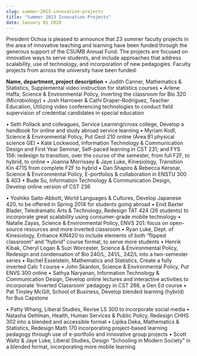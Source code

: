 ```yaml
---
slug: summer-2013-innovation-projects
title: "Summer 2013 Innovation Projects"
date: January 01 2020
---
```


<p>President Ochoa is pleased to announce that 23 summer faculty projects in the area of innovative teaching and learning have been funded through the generous support of the CSUMB Annual Fund. The projects are focused on innovative ways to serve students, and include approaches that address scalability, use of technology, and incorporation of new pedagogies. Faculty projects from across the university have been funded:
</p><p><strong>Name, department, project description</strong> • Judith Canner, Mathematics &amp; Statistics, Supplemental video instruction for statistics courses • Arlene Haffa, Science &amp; Environmental Policy, Inverting the classroom for Bio 320 (Microbiology) • Josh Harrower &amp; Cathi Draper-Rodriguez, Teacher Education, Utilizing video conferencing technologies to conduct field supervision of credential candidates in special education
</p><p>• Seth Pollack and colleagues, Service Learning/cross college, Develop a handbook for online and study abroad service learning • Myriam Kodl, Science &amp; Environmental Policy, Put Geol 210 online (Area B1 physical science GE) • Kate Lockwood, Information Technology &amp; Communication Design and First Year Seminar, Self-paced learning in CST 231; and FYS 156: redesign to transition, over the course of the semester, from full F2F, to hybrid, to online • Joanna Morrissey &amp; Jaye Luke, Kinesiology, Transition Kin 471S from complete F2F to hybrid • Dan Shapiro &amp; Rebecca Kersnar, Science &amp; Environmental Policy, E-portfolios &amp; collaboration in ENSTU 300 &amp; 403 • Bude Su, Information Technology &amp; Communication Design, Develop online version of CST 236
</p><p>• Yoshiko Saito-Abbott, World Languages &amp; Cultures, Develop Japanese 420, to be offered in Spring 2014 for students going abroad • Enid Baxter Blader, Teledramatic Arts &amp; Technology, Redesign TAT 424 (26 students) to incorporate great scalability using consumer-grade mobile technology • Natalie Zayas, Science &amp; Environmental Policy, ENVS 201: focus on open-source resources and more inverted classroom • Ryan Luke, Dept. of Kinesiology, Enhance KIN420 to include elements of both “flipped classroom” and “hybrid” course format, to serve more students • Henrik Kibak, Cheryl Logan &amp; Suzi Worcester, Science &amp; Environmental Policy, Redesign and condensation of Bio 240/L, 241/L, 242/L into a two-semester series • Rachel Esselstein, Mathematics and Statistics, Create a fully inverted Calc 1 course • John Skardon, Science &amp; Environmental Policy, Put ENVS 300 online • Sathya Naryanan, Information Technology &amp; Communication Design, Develop online lectures and interactive activities to incorporate ‘Inverted Classroom’ pedagogy in CST 286, a Gen Ed course • Pat Tinsley McGill, School of Business, Develop blended learning (hybrid) for Bus Capstone
</p><p>• Patty Whang, Liberal Studies, Revise LS 300 to incorporate social media • Natasha Oehlman, Health, Human Services &amp; Public Policy, Redesign CHHS 302 into a blended and accessible format • Lipika Deka, Mathematics &amp; Statistics, Redesign Math 170 incorporating project-based learning pedagogy through use of e-portfolio and innovative group projects • Scott Waltz &amp; Jaye Luke, Liberal Studies, Design “Schooling in Modern Society” in a blended format, incorporating more mobile learning
</p><p> 
</p>
